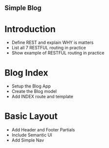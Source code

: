 ## Simple Blog

# Introduction 
* Define REST and explain WHY is matters
* List all 7 RESTFUL routing in practice
* Show example of RESTFUL routing in practice

# Blog Index
* Setup the Blog App
* Create the Blog model
* Add INDEX route and template

# Basic Layout
* Add Header and Footer Partials
* Include Semantic UI
* Add Simple Nav

